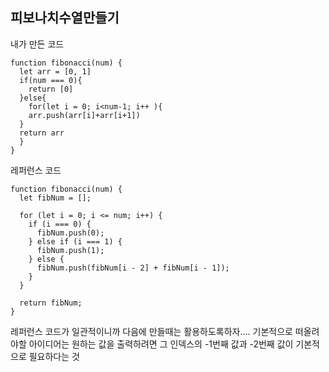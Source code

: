 <h2>피보나치수열만들기</h2>

내가 만든 코드
```
function fibonacci(num) {
  let arr = [0, 1]
  if(num === 0){
    return [0]
  }else{
    for(let i = 0; i<num-1; i++ ){  
    arr.push(arr[i]+arr[i+1])
  }
  return arr
  }
}
```
레퍼런스 코드
```
function fibonacci(num) {
  let fibNum = [];

  for (let i = 0; i <= num; i++) {
    if (i === 0) {
      fibNum.push(0);
    } else if (i === 1) {
      fibNum.push(1);
    } else {
      fibNum.push(fibNum[i - 2] + fibNum[i - 1]);
    }
  }

  return fibNum;
}
```
레퍼런스 코드가 일관적이니까 다음에 만들때는 활용하도록하자....
기본적으로 떠올려야할 아이디어는 원하는 값을 출력하려면 그 인덱스의 -1번째 값과 -2번째 값이 기본적으로 필요하다는 것
